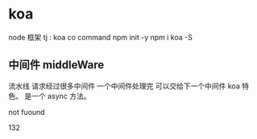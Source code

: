 # koa
node 框架
tj : koa co command
npm init -y 
npm i koa -S

## 中间件 middleWare
流水线 请求经过很多中间件
一个中间件处理完 可以交给下一个中间件
koa 特色。
是一个 async 方法。

not fuound

132
